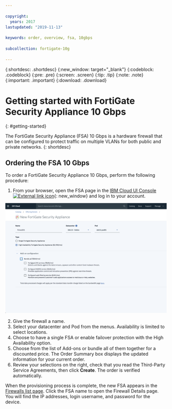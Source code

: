 ```yaml
---

copyright:
  years: 2017
lastupdated: "2019-11-13"

keywords: order, overview, fsa, 10gbps

subcollection: fortigate-10g

---
```


{:shortdesc: .shortdesc}
{:new_window: target="_blank"}
{:codeblock: .codeblock}
{:pre: .pre}
{:screen: .screen}
{:tip: .tip}
{:note: .note}
{:important: .important}
{:download: .download}

# Getting started with FortiGate Security Appliance 10 Gbps
{: #getting-started}

The FortiGate Security Appliance (FSA) 10 Gbps is a hardware firewall that can be configured to protect traffic on multiple VLANs for both public and private networks.
{: shortdesc}

## Ordering the FSA 10 Gbps

To order a FortiGate Security Appliance 10 Gbps, perform the following procedure:

1. From your browser, open the FSA page in the [IBM Cloud UI Console ![External link icon](../../icons/launch-glyph.svg "External link icon")](https://cloud.ibm.com/classic/security/firewalls/multivlan/provision){: new_window} and log in to your account.

  ![Ordering](images/ordering.png)

2. Give the firewall a name.
3. Select your datacenter and Pod from the menus. Availability is limited to select locations.
4. Choose to have a single FSA or enable failover protection with the High Availability option.
5. Choose from the list of Add-ons or bundle all of them together for a discounted price. The Order Summary box displays the updated information for your current order.
6. Review your selections on the right, check that you read the Third-Party Service Agreements, then click **Create**. The order is verified automatically.

When the provisioning process is complete, the new FSA appears in the [Firewalls list page](/docs/fortigate-10g?topic=fortigate-10g-viewing-a-list-of-firewalls). Click the FSA name to open the Firewall Details page. You will find the IP addresses, login username, and password for the device.  
